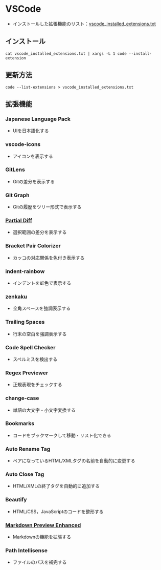 # VSCode
- インストールした拡張機能のリスト：[vscode_installed_extensions.txt](vscode_installed_extensions.txt)

## インストール
```
cat vscode_installed_extensions.txt | xargs -L 1 code --install-extension
```

## 更新方法
```
code --list-extensions > vscode_installed_extensions.txt
```

## 拡張機能

### Japanese Language Pack
- UIを日本語化する

### vscode-icons
- アイコンを表示する

### GitLens
- Gitの差分を表示する

### Git Graph
- Gitの履歴をツリー形式で表示する

### [Partial Diff](https://marketplace.visualstudio.com/items?itemName=ryu1kn.partial-diff)
- 選択範囲の差分を表示する

### Bracket Pair Colorizer
- カッコの対応関係を色付き表示する

### indent-rainbow
- インデントを虹色で表示する

### zenkaku
- 全角スペースを強調表示する

### Trailing Spaces
- 行末の空白を強調表示する

### Code Spell Checker
- スペルミスを検出する

### Regex Previewer
- 正規表現をチェックする

### change-case
- 単語の大文字・小文字変換する

### Bookmarks
- コードをブックマークして移動・リスト化できる

### Auto Rename Tag
- ペアになっているHTML/XMLタグの名前を自動的に変更する

### Auto Close Tag
- HTML/XMLの終了タグを自動的に追加する

### Beautify
- HTML/CSS，JavaScriptのコードを整形する

### [Markdown Preview Enhanced](https://shd101wyy.github.io/markdown-preview-enhanced/#/ja-jp/)
- Markdownの機能を拡張する

### Path Intellisense
- ファイルのパスを補完する
